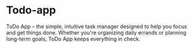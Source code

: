 # Todo-app
ToDo App – the simple, intuitive task manager designed to help you focus and get things done. Whether you're organizing daily errands or planning long-term goals, ToDo App keeps everything in check.
